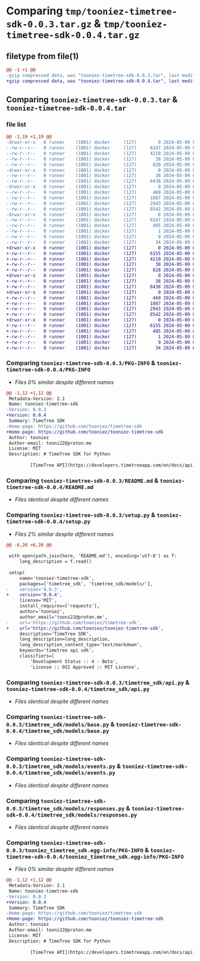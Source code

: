 # Comparing `tmp/tooniez-timetree-sdk-0.0.3.tar.gz` & `tmp/tooniez-timetree-sdk-0.0.4.tar.gz`

## filetype from file(1)

```diff
@@ -1 +1 @@
-gzip compressed data, was "tooniez-timetree-sdk-0.0.3.tar", last modified: Thu May  9 06:43:32 2024, max compression
+gzip compressed data, was "tooniez-timetree-sdk-0.0.4.tar", last modified: Thu May  9 06:49:45 2024, max compression
```

## Comparing `tooniez-timetree-sdk-0.0.3.tar` & `tooniez-timetree-sdk-0.0.4.tar`

### file list

```diff
@@ -1,19 +1,19 @@
-drwxr-xr-x   0 runner    (1001) docker     (127)        0 2024-05-09 06:43:32.586269 tooniez-timetree-sdk-0.0.3/
--rw-r--r--   0 runner    (1001) docker     (127)     6147 2024-05-09 06:43:32.586269 tooniez-timetree-sdk-0.0.3/PKG-INFO
--rw-r--r--   0 runner    (1001) docker     (127)     4210 2024-05-09 06:43:27.000000 tooniez-timetree-sdk-0.0.3/README.md
--rw-r--r--   0 runner    (1001) docker     (127)       38 2024-05-09 06:43:32.586269 tooniez-timetree-sdk-0.0.3/setup.cfg
--rw-r--r--   0 runner    (1001) docker     (127)      820 2024-05-09 06:43:27.000000 tooniez-timetree-sdk-0.0.3/setup.py
-drwxr-xr-x   0 runner    (1001) docker     (127)        0 2024-05-09 06:43:32.586269 tooniez-timetree-sdk-0.0.3/timetree_sdk/
--rw-r--r--   0 runner    (1001) docker     (127)       38 2024-05-09 06:43:27.000000 tooniez-timetree-sdk-0.0.3/timetree_sdk/__init__.py
--rw-r--r--   0 runner    (1001) docker     (127)     6438 2024-05-09 06:43:27.000000 tooniez-timetree-sdk-0.0.3/timetree_sdk/api.py
-drwxr-xr-x   0 runner    (1001) docker     (127)        0 2024-05-09 06:43:32.586269 tooniez-timetree-sdk-0.0.3/timetree_sdk/models/
--rw-r--r--   0 runner    (1001) docker     (127)      469 2024-05-09 06:43:27.000000 tooniez-timetree-sdk-0.0.3/timetree_sdk/models/__init__.py
--rw-r--r--   0 runner    (1001) docker     (127)     1087 2024-05-09 06:43:27.000000 tooniez-timetree-sdk-0.0.3/timetree_sdk/models/base.py
--rw-r--r--   0 runner    (1001) docker     (127)     2943 2024-05-09 06:43:27.000000 tooniez-timetree-sdk-0.0.3/timetree_sdk/models/events.py
--rw-r--r--   0 runner    (1001) docker     (127)     8542 2024-05-09 06:43:27.000000 tooniez-timetree-sdk-0.0.3/timetree_sdk/models/responses.py
-drwxr-xr-x   0 runner    (1001) docker     (127)        0 2024-05-09 06:43:32.586269 tooniez-timetree-sdk-0.0.3/tooniez_timetree_sdk.egg-info/
--rw-r--r--   0 runner    (1001) docker     (127)     6147 2024-05-09 06:43:32.000000 tooniez-timetree-sdk-0.0.3/tooniez_timetree_sdk.egg-info/PKG-INFO
--rw-r--r--   0 runner    (1001) docker     (127)      405 2024-05-09 06:43:32.000000 tooniez-timetree-sdk-0.0.3/tooniez_timetree_sdk.egg-info/SOURCES.txt
--rw-r--r--   0 runner    (1001) docker     (127)        1 2024-05-09 06:43:32.000000 tooniez-timetree-sdk-0.0.3/tooniez_timetree_sdk.egg-info/dependency_links.txt
--rw-r--r--   0 runner    (1001) docker     (127)        9 2024-05-09 06:43:32.000000 tooniez-timetree-sdk-0.0.3/tooniez_timetree_sdk.egg-info/requires.txt
--rw-r--r--   0 runner    (1001) docker     (127)       34 2024-05-09 06:43:32.000000 tooniez-timetree-sdk-0.0.3/tooniez_timetree_sdk.egg-info/top_level.txt
+drwxr-xr-x   0 runner    (1001) docker     (127)        0 2024-05-09 06:49:45.802456 tooniez-timetree-sdk-0.0.4/
+-rw-r--r--   0 runner    (1001) docker     (127)     6155 2024-05-09 06:49:45.802456 tooniez-timetree-sdk-0.0.4/PKG-INFO
+-rw-r--r--   0 runner    (1001) docker     (127)     4210 2024-05-09 06:49:42.000000 tooniez-timetree-sdk-0.0.4/README.md
+-rw-r--r--   0 runner    (1001) docker     (127)       38 2024-05-09 06:49:45.802456 tooniez-timetree-sdk-0.0.4/setup.cfg
+-rw-r--r--   0 runner    (1001) docker     (127)      828 2024-05-09 06:49:42.000000 tooniez-timetree-sdk-0.0.4/setup.py
+drwxr-xr-x   0 runner    (1001) docker     (127)        0 2024-05-09 06:49:45.798456 tooniez-timetree-sdk-0.0.4/timetree_sdk/
+-rw-r--r--   0 runner    (1001) docker     (127)       38 2024-05-09 06:49:42.000000 tooniez-timetree-sdk-0.0.4/timetree_sdk/__init__.py
+-rw-r--r--   0 runner    (1001) docker     (127)     6438 2024-05-09 06:49:42.000000 tooniez-timetree-sdk-0.0.4/timetree_sdk/api.py
+drwxr-xr-x   0 runner    (1001) docker     (127)        0 2024-05-09 06:49:45.802456 tooniez-timetree-sdk-0.0.4/timetree_sdk/models/
+-rw-r--r--   0 runner    (1001) docker     (127)      469 2024-05-09 06:49:42.000000 tooniez-timetree-sdk-0.0.4/timetree_sdk/models/__init__.py
+-rw-r--r--   0 runner    (1001) docker     (127)     1087 2024-05-09 06:49:42.000000 tooniez-timetree-sdk-0.0.4/timetree_sdk/models/base.py
+-rw-r--r--   0 runner    (1001) docker     (127)     2943 2024-05-09 06:49:42.000000 tooniez-timetree-sdk-0.0.4/timetree_sdk/models/events.py
+-rw-r--r--   0 runner    (1001) docker     (127)     8542 2024-05-09 06:49:42.000000 tooniez-timetree-sdk-0.0.4/timetree_sdk/models/responses.py
+drwxr-xr-x   0 runner    (1001) docker     (127)        0 2024-05-09 06:49:45.802456 tooniez-timetree-sdk-0.0.4/tooniez_timetree_sdk.egg-info/
+-rw-r--r--   0 runner    (1001) docker     (127)     6155 2024-05-09 06:49:45.000000 tooniez-timetree-sdk-0.0.4/tooniez_timetree_sdk.egg-info/PKG-INFO
+-rw-r--r--   0 runner    (1001) docker     (127)      405 2024-05-09 06:49:45.000000 tooniez-timetree-sdk-0.0.4/tooniez_timetree_sdk.egg-info/SOURCES.txt
+-rw-r--r--   0 runner    (1001) docker     (127)        1 2024-05-09 06:49:45.000000 tooniez-timetree-sdk-0.0.4/tooniez_timetree_sdk.egg-info/dependency_links.txt
+-rw-r--r--   0 runner    (1001) docker     (127)        9 2024-05-09 06:49:45.000000 tooniez-timetree-sdk-0.0.4/tooniez_timetree_sdk.egg-info/requires.txt
+-rw-r--r--   0 runner    (1001) docker     (127)       34 2024-05-09 06:49:45.000000 tooniez-timetree-sdk-0.0.4/tooniez_timetree_sdk.egg-info/top_level.txt
```

### Comparing `tooniez-timetree-sdk-0.0.3/PKG-INFO` & `tooniez-timetree-sdk-0.0.4/PKG-INFO`

 * *Files 0% similar despite different names*

```diff
@@ -1,12 +1,12 @@
 Metadata-Version: 2.1
 Name: tooniez-timetree-sdk
-Version: 0.0.3
+Version: 0.0.4
 Summary: TimeTree SDK
-Home-page: https://github.com/tooniez/timetree-sdk
+Home-page: https://github.com/tooniez/tooniez-timetree-sdk
 Author: tooniez
 Author-email: tooni22@proton.me
 License: MIT
 Description: # TimeTree SDK for Python
         
         [TimeTree API](https://developers.timetreeapp.com/en/docs/api) SDK for Python.
```

### Comparing `tooniez-timetree-sdk-0.0.3/README.md` & `tooniez-timetree-sdk-0.0.4/README.md`

 * *Files identical despite different names*

### Comparing `tooniez-timetree-sdk-0.0.3/setup.py` & `tooniez-timetree-sdk-0.0.4/setup.py`

 * *Files 2% similar despite different names*

```diff
@@ -6,20 +6,20 @@
 
 with open(path.join(here, 'README.md'), encoding='utf-8') as f:
     long_description = f.read()
 
 setup(
     name='tooniez-timetree-sdk',
     packages=['timetree_sdk', 'timetree_sdk/models/'],
-    version='0.0.3',
+    version='0.0.4',
     license='MIT',
     install_requires=['requests'],
     author='tooniez',
     author_email='tooni22@proton.me',
-    url='https://github.com/tooniez/timetree-sdk',
+    url='https://github.com/tooniez/tooniez-timetree-sdk',
     description='TimeTree SDK',
     long_description=long_description,
     long_description_content_type='text/markdown',
     keywords='timetree api sdk',
     classifiers=[
         'Development Status :: 4 - Beta',
         'License :: OSI Approved :: MIT License',
```

### Comparing `tooniez-timetree-sdk-0.0.3/timetree_sdk/api.py` & `tooniez-timetree-sdk-0.0.4/timetree_sdk/api.py`

 * *Files identical despite different names*

### Comparing `tooniez-timetree-sdk-0.0.3/timetree_sdk/models/base.py` & `tooniez-timetree-sdk-0.0.4/timetree_sdk/models/base.py`

 * *Files identical despite different names*

### Comparing `tooniez-timetree-sdk-0.0.3/timetree_sdk/models/events.py` & `tooniez-timetree-sdk-0.0.4/timetree_sdk/models/events.py`

 * *Files identical despite different names*

### Comparing `tooniez-timetree-sdk-0.0.3/timetree_sdk/models/responses.py` & `tooniez-timetree-sdk-0.0.4/timetree_sdk/models/responses.py`

 * *Files identical despite different names*

### Comparing `tooniez-timetree-sdk-0.0.3/tooniez_timetree_sdk.egg-info/PKG-INFO` & `tooniez-timetree-sdk-0.0.4/tooniez_timetree_sdk.egg-info/PKG-INFO`

 * *Files 0% similar despite different names*

```diff
@@ -1,12 +1,12 @@
 Metadata-Version: 2.1
 Name: tooniez-timetree-sdk
-Version: 0.0.3
+Version: 0.0.4
 Summary: TimeTree SDK
-Home-page: https://github.com/tooniez/timetree-sdk
+Home-page: https://github.com/tooniez/tooniez-timetree-sdk
 Author: tooniez
 Author-email: tooni22@proton.me
 License: MIT
 Description: # TimeTree SDK for Python
         
         [TimeTree API](https://developers.timetreeapp.com/en/docs/api) SDK for Python.
```

